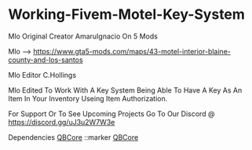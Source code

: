 # Working-Fivem-Motel-Key-System

Mlo Original Creator AmaruIgnacio On 5 Mods

Mlo --> https://www.gta5-mods.com/maps/43-motel-interior-blaine-county-and-los-santos

Mlo Editor C.Hollings

Mlo Edited To Work With A Key System Being Able To Have A Key As An Item In Your Inventory Useing Item Authorization.

For Support Or To See Upcoming Projects Go To Our Discord @ https://discord.gg/uJ3u2W7W3e

Dependencies
<a href="https://github.com/qbcore-framework/qb-core">QBCore</a>
::marker
<a href="https://www.gta5-mods.com/maps/43-motel-interior-blaine-county-and-los-santos">QBCore</a>

